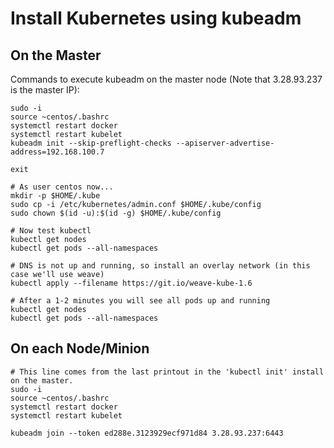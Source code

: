 # Install Kubernetes using kubeadm

## On the Master
Commands to execute kubeadm on the master node (Note that 3.28.93.237 is the master IP):

```
sudo -i
source ~centos/.bashrc
systemctl restart docker
systemctl restart kubelet
kubeadm init --skip-preflight-checks --apiserver-advertise-address=192.168.100.7

exit 

# As user centos now...
mkdir -p $HOME/.kube
sudo cp -i /etc/kubernetes/admin.conf $HOME/.kube/config
sudo chown $(id -u):$(id -g) $HOME/.kube/config

# Now test kubectl
kubectl get nodes
kubectl get pods --all-namespaces

# DNS is not up and running, so install an overlay network (in this case we'll use weave)
kubectl apply --filename https://git.io/weave-kube-1.6

# After a 1-2 minutes you will see all pods up and running
kubectl get nodes
kubectl get pods --all-namespaces
```

## On each Node/Minion
```
# This line comes from the last printout in the 'kubectl init' install on the master.
sudo -i
source ~centos/.bashrc
systemctl restart docker
systemctl restart kubelet

kubeadm join --token ed288e.3123929ecf971d84 3.28.93.237:6443
```
